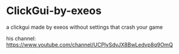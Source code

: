 # ClickGui-by-exeos
a clickgui made by exeos without settings that crash your game 

his channel:
https://www.youtube.com/channel/UCPlySdvJX8BwLedvp8q9OmQ
